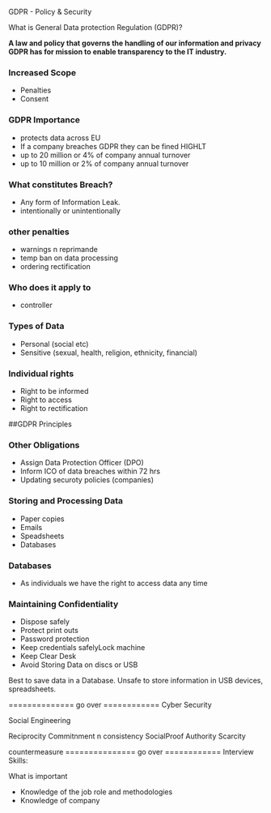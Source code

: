 GDPR - Policy & Security 

What is General Data protection Regulation (GDPR)? 

**A law and  policy that governs the handling of our information and privacy 
GDPR has for mission to enable transparency to the IT industry.**

### Increased Scope 
- Penalties
- Consent

### GDPR Importance
- protects data across EU
- If a company breaches GDPR they can be fined HIGHLT
- up to 20 million or 4% of company annual turnover
- up to 10 million  or 2% of company annual turnover 

### What constitutes Breach?
- Any form of Information Leak.
- intentionally or unintentionally

### other penalties
- warnings n reprimande
- temp ban on data processing
- ordering rectification

### Who does it apply to
- controller

### Types of Data
- Personal  (social etc)
- Sensitive (sexual, health, religion, ethnicity, financial)

### Individual rights
- Right to be informed
- Right to access
- Right to rectification

##GDPR Principles

### Other Obligations
- Assign Data Protection Officer (DPO)
- Inform ICO of data breaches within 72 hrs
- Updating securoty policies (companies)

### Storing and Processing Data
- Paper copies
- Emails 
- Speadsheets
- Databases

### Databases
- As individuals we have the right to access data any time

### Maintaining Confidentiality
- Dispose safely
- Protect print outs
- Password protection 
- Keep credentials safelyLock machine
- Keep Clear Desk 
- Avoid Storing Data on discs or USB

Best to save data in a Database.
Unsafe to store information in USB devices, spreadsheets.

============== go over ============
Cyber Security

Social Engineering

Reciprocity
Commitnment n consistency
SocialProof
Authority
Scarcity

countermeasure
=============== go over ============
Interview Skills:

What is important
- Knowledge of the job role and methodologies
- Knowledge of company
